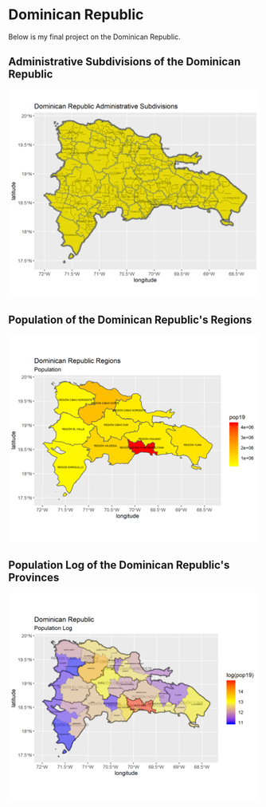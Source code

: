 # Dominican Republic

Below is my final project on the Dominican Republic.

## Administrative Subdivisions of the Dominican Republic

![](dr.png)

## Population of the Dominican Republic's Regions

![](dom_pop19_1.png)

## Population Log of the Dominican Republic's Provinces

![](dom_logpop19b.png)
